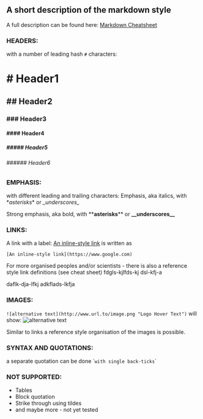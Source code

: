 ## A short description of the markdown style

A full description can be found here: [Markdown Cheatsheet](https://github.com/adam-p/markdown-here/wiki/Markdown-Cheatsheet)

### HEADERS:

with a number of leading hash `#` characters:

# \# Header1
## \#\# Header2
### \#\#\# Header3
#### \#\#\#\# Header4
##### \#\#\#\#\# Header5
###### \#\#\#\#\#\# Header6

### EMPHASIS:

with different leading and trailing characters:
Emphasis, aka italics, with \**asterisks*\* or _\_underscores\__

Strong emphasis, aka bold, with \*\***asterisks**\*\* or __\_\_underscores\_\___

### LINKS:

A link with a label: [An inline-style link](https://www.google.com) is written as 

`[An inline-style link](https://www.google.com)`

For more organised peoples and/or scientists - there is also a reference
style link definitions (see cheat sheet) fdgls-kjlfds-kj
dsl-kfj-a

daflk-dja-lfkj
adkflads-lkfja


### IMAGES:

`![alternative text](http://www.url.to/image.png "Logo Hover Text")` will show: ![alternative text](/static/sublog.png "Logo Hover Text")

Similar to links a reference style organisation of the images is possible.

### SYNTAX AND QUOTATIONS:

a separate quotation can be done \``with single back-ticks`\`

### NOT SUPPORTED:

- Tables
- Block quotation
- Strike through using tildes
- and maybe more - not yet tested
